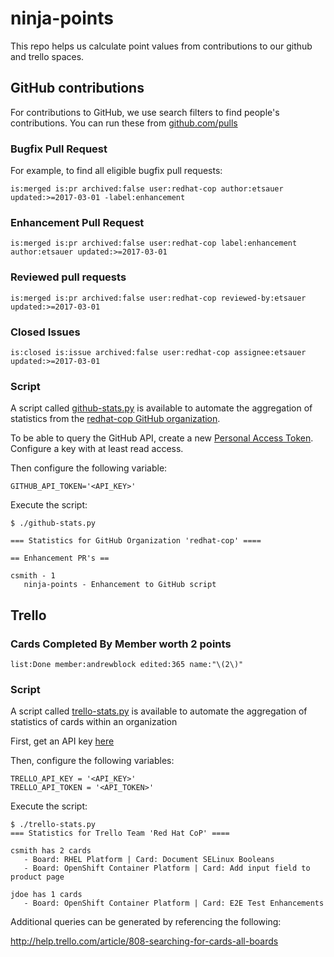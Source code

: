 # ninja-points

This repo helps us calculate point values from contributions to our github and trello spaces.

## GitHub contributions

For contributions to GitHub, we use search filters to find people's contributions. You can run these from [github.com/pulls](https://github.com/pulls)

### Bugfix Pull Request

For example, to find all eligible bugfix pull requests:

```
is:merged is:pr archived:false user:redhat-cop author:etsauer updated:>=2017-03-01 -label:enhancement
```

### Enhancement Pull Request

```
is:merged is:pr archived:false user:redhat-cop label:enhancement author:etsauer updated:>=2017-03-01
```

### Reviewed pull requests

```
is:merged is:pr archived:false user:redhat-cop reviewed-by:etsauer updated:>=2017-03-01
```

### Closed Issues

```
is:closed is:issue archived:false user:redhat-cop assignee:etsauer updated:>=2017-03-01
```


### Script

A script called [github-stats.py](tgithub-stats.py) is available to automate the aggregation of statistics from the [redhat-cop GitHub organization](https://github.com/redhat-cop).

To be able to query the GitHub API, create a new [Personal Access Token](https://github.com/settings/tokens). Configure a key with at least read access.

Then configure the following variable:

```
GITHUB_API_TOKEN='<API_KEY>'
```

Execute the script:

```
$ ./github-stats.py

=== Statistics for GitHub Organization 'redhat-cop' ====

== Enhancement PR's ==

csmith - 1
   ninja-points - Enhancement to GitHub script
```

## Trello

### Cards Completed By Member worth 2 points

```
list:Done member:andrewblock edited:365 name:"\(2\)"
```

### Script

A script called [trello-stats.py](trello-stats.py) is available to automate the aggregation of statistics of cards within an organization

First, get an API key [here](https://trello.com/app-key)

Then, configure the following variables:

```
TRELLO_API_KEY = '<API_KEY>'
TRELLO_API_TOKEN = '<API_TOKEN>'
```

Execute the script:

```
$ ./trello-stats.py
=== Statistics for Trello Team 'Red Hat CoP' ====

csmith has 2 cards
   - Board: RHEL Platform | Card: Document SELinux Booleans
   - Board: OpenShift Container Platform | Card: Add input field to product page

jdoe has 1 cards
   - Board: OpenShift Container Platform | Card: E2E Test Enhancements
```

Additional queries can be generated by referencing the following:

http://help.trello.com/article/808-searching-for-cards-all-boards
